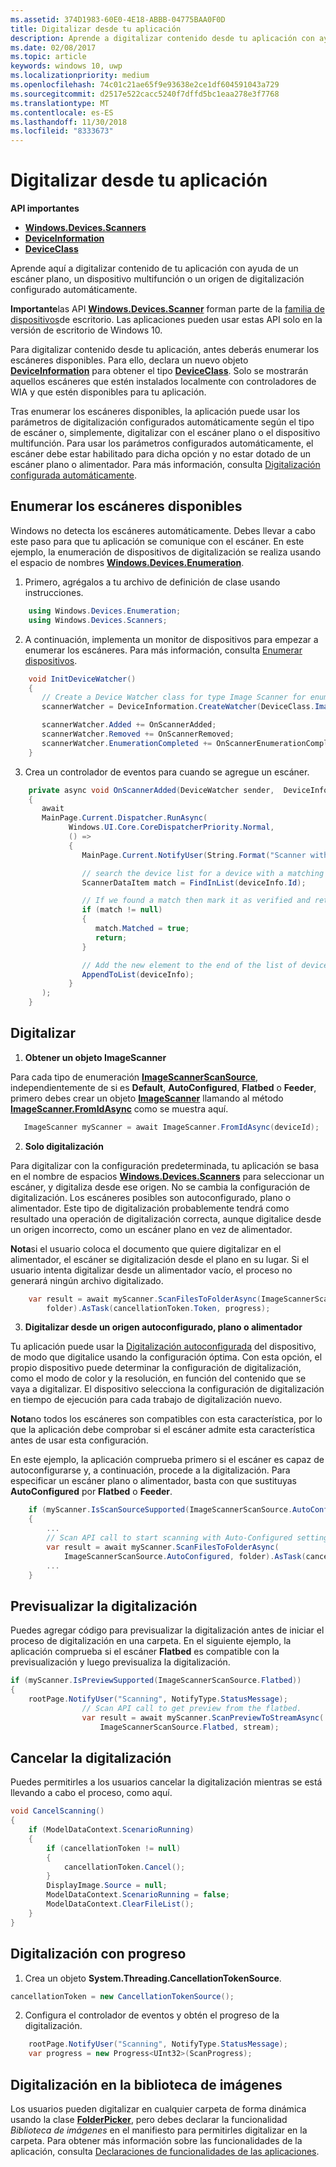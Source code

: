 ```yaml
---
ms.assetid: 374D1983-60E0-4E18-ABBB-04775BAA0F0D
title: Digitalizar desde tu aplicación
description: Aprende a digitalizar contenido desde tu aplicación con ayuda de un escáner plano, un alimentador o un origen de digitalización configurado automáticamente.
ms.date: 02/08/2017
ms.topic: article
keywords: windows 10, uwp
ms.localizationpriority: medium
ms.openlocfilehash: 74c01c21ae65f9e93638e2ce1df604591043a729
ms.sourcegitcommit: d2517e522cacc5240f7dffd5bc1eaa278e3f7768
ms.translationtype: MT
ms.contentlocale: es-ES
ms.lasthandoff: 11/30/2018
ms.locfileid: "8333673"
---
```

# <a name="scan-from-your-app"></a>Digitalizar desde tu aplicación


**API importantes**

-   [**Windows.Devices.Scanners**](https://msdn.microsoft.com/library/windows/apps/Dn264250)
-   [**DeviceInformation**](https://msdn.microsoft.com/library/windows/apps/BR225393)
-   [**DeviceClass**](https://msdn.microsoft.com/library/windows/apps/BR225381)

Aprende aquí a digitalizar contenido de tu aplicación con ayuda de un escáner plano, un dispositivo multifunción o un origen de digitalización configurado automáticamente.

**Importante**las API [**Windows.Devices.Scanner**](https://msdn.microsoft.com/library/windows/apps/Dn264250) forman parte de la [familia de dispositivos](https://msdn.microsoft.com/library/windows/apps/Dn894631)de escritorio. Las aplicaciones pueden usar estas API solo en la versión de escritorio de Windows 10.

Para digitalizar contenido desde tu aplicación, antes deberás enumerar los escáneres disponibles. Para ello, declara un nuevo objeto [**DeviceInformation**](https://msdn.microsoft.com/library/windows/apps/BR225393) para obtener el tipo [**DeviceClass**](https://msdn.microsoft.com/library/windows/apps/BR225381). Solo se mostrarán aquellos escáneres que estén instalados localmente con controladores de WIA y que estén disponibles para tu aplicación.

Tras enumerar los escáneres disponibles, la aplicación puede usar los parámetros de digitalización configurados automáticamente según el tipo de escáner o, simplemente, digitalizar con el escáner plano o el dispositivo multifunción. Para usar los parámetros configurados automáticamente, el escáner debe estar habilitado para dicha opción y no estar dotado de un escáner plano o alimentador. Para más información, consulta [Digitalización configurada automáticamente](https://msdn.microsoft.com/library/windows/hardware/Ff539393).

## <a name="enumerate-available-scanners"></a>Enumerar los escáneres disponibles

Windows no detecta los escáneres automáticamente. Debes llevar a cabo este paso para que tu aplicación se comunique con el escáner. En este ejemplo, la enumeración de dispositivos de digitalización se realiza usando el espacio de nombres [**Windows.Devices.Enumeration**](https://msdn.microsoft.com/library/windows/apps/BR225459).

1.  Primero, agrégalos a tu archivo de definición de clase usando instrucciones.

``` csharp
    using Windows.Devices.Enumeration;
    using Windows.Devices.Scanners;
```

2.  A continuación, implementa un monitor de dispositivos para empezar a enumerar los escáneres. Para más información, consulta [Enumerar dispositivos](enumerate-devices.md).

```csharp
    void InitDeviceWatcher()
    {
       // Create a Device Watcher class for type Image Scanner for enumerating scanners
       scannerWatcher = DeviceInformation.CreateWatcher(DeviceClass.ImageScanner);

       scannerWatcher.Added += OnScannerAdded;
       scannerWatcher.Removed += OnScannerRemoved;
       scannerWatcher.EnumerationCompleted += OnScannerEnumerationComplete;
    }
```

3.  Crea un controlador de eventos para cuando se agregue un escáner.

```csharp
    private async void OnScannerAdded(DeviceWatcher sender,  DeviceInformation deviceInfo)
    {
       await
       MainPage.Current.Dispatcher.RunAsync(
             Windows.UI.Core.CoreDispatcherPriority.Normal,
             () =>
             {
                MainPage.Current.NotifyUser(String.Format("Scanner with device id {0} has been added", deviceInfo.Id), NotifyType.StatusMessage);

                // search the device list for a device with a matching device id
                ScannerDataItem match = FindInList(deviceInfo.Id);

                // If we found a match then mark it as verified and return
                if (match != null)
                {
                   match.Matched = true;
                   return;
                }

                // Add the new element to the end of the list of devices
                AppendToList(deviceInfo);
             }
       );
    }
```

## <a name="scan"></a>Digitalizar

1.  **Obtener un objeto ImageScanner**

Para cada tipo de enumeración [**ImageScannerScanSource**](https://msdn.microsoft.com/library/windows/apps/Dn264238), independientemente de si es **Default**, **AutoConfigured**, **Flatbed** o **Feeder**, primero debes crear un objeto [**ImageScanner**](https://msdn.microsoft.com/library/windows/apps/Dn263806) llamando al método [**ImageScanner.FromIdAsync**](https://msdn.microsoft.com/library/windows/apps/windows.devices.scanners.imagescanner.fromidasync) como se muestra aquí.

 ```csharp
    ImageScanner myScanner = await ImageScanner.FromIdAsync(deviceId);
 ```

2.  **Solo digitalización**

Para digitalizar con la configuración predeterminada, tu aplicación se basa en el nombre de espacios [**Windows.Devices.Scanners**](https://msdn.microsoft.com/library/windows/apps/Dn264250) para seleccionar un escáner, y digitaliza desde ese origen. No se cambia la configuración de digitalización. Los escáneres posibles son autoconfigurado, plano o alimentador. Este tipo de digitalización probablemente tendrá como resultado una operación de digitalización correcta, aunque digitalice desde un origen incorrecto, como un escáner plano en vez de alimentador.

**Nota**si el usuario coloca el documento que quiere digitalizar en el alimentador, el escáner se digitalización desde el plano en su lugar. Si el usuario intenta digitalizar desde un alimentador vacío, el proceso no generará ningún archivo digitalizado.
 
```csharp
    var result = await myScanner.ScanFilesToFolderAsync(ImageScannerScanSource.Default,
        folder).AsTask(cancellationToken.Token, progress);
```

3.  **Digitalizar desde un origen autoconfigurado, plano o alimentador**

Tu aplicación puede usar la [Digitalización autoconfigurada](https://msdn.microsoft.com/library/windows/hardware/Ff539393) del dispositivo, de modo que digitalice usando la configuración óptima. Con esta opción, el propio dispositivo puede determinar la configuración de digitalización, como el modo de color y la resolución, en función del contenido que se vaya a digitalizar. El dispositivo selecciona la configuración de digitalización en tiempo de ejecución para cada trabajo de digitalización nuevo.

**Nota**no todos los escáneres son compatibles con esta característica, por lo que la aplicación debe comprobar si el escáner admite esta característica antes de usar esta configuración.

En este ejemplo, la aplicación comprueba primero si el escáner es capaz de autoconfigurarse y, a continuación, procede a la digitalización. Para especificar un escáner plano o alimentador, basta con que sustituyas **AutoConfigured** por **Flatbed** o **Feeder**.

```csharp
    if (myScanner.IsScanSourceSupported(ImageScannerScanSource.AutoConfigured))
    {
        ...
        // Scan API call to start scanning with Auto-Configured settings.
        var result = await myScanner.ScanFilesToFolderAsync(
            ImageScannerScanSource.AutoConfigured, folder).AsTask(cancellationToken.Token, progress);
        ...
    }
```

## <a name="preview-the-scan"></a>Previsualizar la digitalización

Puedes agregar código para previsualizar la digitalización antes de iniciar el proceso de digitalización en una carpeta. En el siguiente ejemplo, la aplicación comprueba si el escáner **Flatbed** es compatible con la previsualización y luego previsualiza la digitalización.

```csharp
if (myScanner.IsPreviewSupported(ImageScannerScanSource.Flatbed))
{
    rootPage.NotifyUser("Scanning", NotifyType.StatusMessage);
                // Scan API call to get preview from the flatbed.
                var result = await myScanner.ScanPreviewToStreamAsync(
                    ImageScannerScanSource.Flatbed, stream);
```

## <a name="cancel-the-scan"></a>Cancelar la digitalización

Puedes permitirles a los usuarios cancelar la digitalización mientras se está llevando a cabo el proceso, como aquí.

```csharp
void CancelScanning()
{
    if (ModelDataContext.ScenarioRunning)
    {
        if (cancellationToken != null)
        {
            cancellationToken.Cancel();
        }                
        DisplayImage.Source = null;
        ModelDataContext.ScenarioRunning = false;
        ModelDataContext.ClearFileList();
    }
}
```

## <a name="scan-with-progress"></a>Digitalización con progreso

1.  Crea un objeto **System.Threading.CancellationTokenSource**.

```csharp
cancellationToken = new CancellationTokenSource();
```

2.  Configura el controlador de eventos y obtén el progreso de la digitalización.

```csharp
    rootPage.NotifyUser("Scanning", NotifyType.StatusMessage);
    var progress = new Progress<UInt32>(ScanProgress);
```

## <a name="scanning-to-the-pictures-library"></a>Digitalización en la biblioteca de imágenes

Los usuarios pueden digitalizar en cualquier carpeta de forma dinámica usando la clase [**FolderPicker**](https://msdn.microsoft.com/library/windows/apps/BR207881), pero debes declarar la funcionalidad *Biblioteca de imágenes* en el manifiesto para permitirles digitalizar en la carpeta. Para obtener más información sobre las funcionalidades de la aplicación, consulta [Declaraciones de funcionalidades de las aplicaciones](https://msdn.microsoft.com/library/windows/apps/Mt270968).
